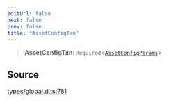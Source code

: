 ```yaml
---
editUrl: false
next: false
prev: false
title: "AssetConfigTxn"
---
```


> **AssetConfigTxn**: `Required`\<[`AssetConfigParams`](../interfaces/AssetConfigParams.md)\>

## Source

[types/global.d.ts:781](https://github.com/algorandfoundation/tealscript/blob/e015f8b0/types/global.d.ts#L781)
